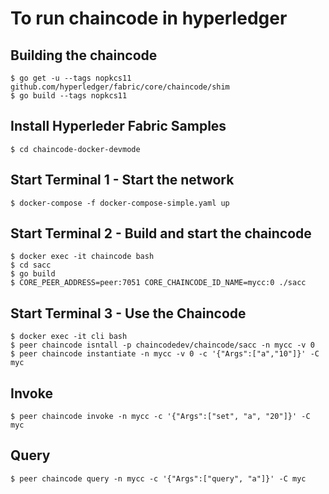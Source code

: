 # To run chaincode in hyperledger

## Building the chaincode
```
$ go get -u --tags nopkcs11 github.com/hyperledger/fabric/core/chaincode/shim
$ go build --tags nopkcs11
```

## Install Hyperleder Fabric Samples
```
$ cd chaincode-docker-devmode
```

## Start Terminal 1 - Start the network
```
$ docker-compose -f docker-compose-simple.yaml up
```

## Start Terminal 2 - Build and start the chaincode
```
$ docker exec -it chaincode bash
$ cd sacc
$ go build
$ CORE_PEER_ADDRESS=peer:7051 CORE_CHAINCODE_ID_NAME=mycc:0 ./sacc
```
## Start Terminal 3 - Use the Chaincode
```
$ docker exec -it cli bash
$ peer chaincode isntall -p chaincodedev/chaincode/sacc -n mycc -v 0
$ peer chaincode instantiate -n mycc -v 0 -c '{"Args":["a","10"]}' -C myc
```

## Invoke
```
$ peer chaincode invoke -n mycc -c '{"Args":["set", "a", "20"]}' -C myc
```

## Query
```
$ peer chaincode query -n mycc -c '{"Args":["query", "a"]}' -C myc
```
